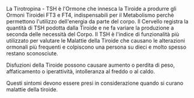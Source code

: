 La Tirotropina - TSH è l'Ormone che innesca la Tiroide a produrre gli Ormoni Tiroidei FT3 e FT4, indispensabili per il Metabolismo perchè permettono
l'utilizzo dell'energia da parte del corpo. Il Cervello registra la quantità di TSH podotta dalla Tiroide e ne fa variare la produzione a seconda
delle necessità del Corpo. Il TSH è l'indice di funzionalità più utilizzato per valutare le Malattie della Tiroide che causano le alterazioni ormonali
più frequenti e colpiscono una persona su dieci e molto spesso restano sconosciute.

Disfuzioni della Tiroide possono causare aumento o perdita di peso, affaticamento o iperattività, intolleranza al freddo o al caldo.

Questi sintomi devono essere presi in considerazione quando si curano malattie della tiroide.
